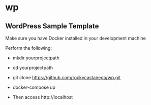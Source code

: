 # wp
## WordPress Sample Template

Make sure you have Docker installed in your development machine

Perform the following:

  * mkdir yourprojectpath
  * cd yourprojectpath
  * git clone https://github.com/rockycastaneda/wp.git
  * docker-compose up

  * Then access http://localhost


